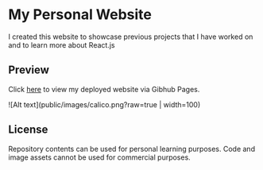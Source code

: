 # My Personal Website

I created this website to showcase previous projects that I have worked on and to learn more about React.js

## Preview
Click [here](https://ericdaoo.github.io/website/) to view my deployed website via Gibhub Pages.

![Alt text](public/images/calico.png?raw=true | width=100)


## License
Repository contents can be used for personal learning purposes. Code and image assets cannot be used for commercial purposes. 